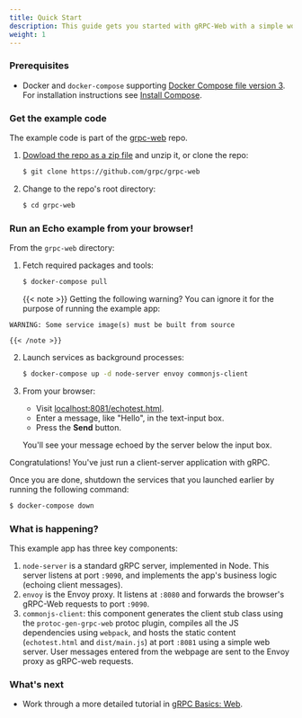 ```yaml
---
title: Quick Start
description: This guide gets you started with gRPC-Web with a simple working example.
weight: 1
---
```


### Prerequisites

- Docker and `docker-compose` supporting [Docker Compose file version 3][dcfv3].
  For installation instructions see [Install Compose][install].

  [dcfv3]: https://docs.docker.com/compose/compose-file/compose-versioning
  [install]: https://docs.docker.com/compose/install/#install-compose

### Get the example code

The example code is part of the [grpc-web][] repo.

 1. [Dowload the repo as a zip file][download] and unzip it, or clone
    the repo:

    ```sh
    $ git clone https://github.com/grpc/grpc-web
    ```

 2. Change to the repo's root directory:

    ```sh
    $ cd grpc-web
    ```

### Run an Echo example from your browser!

From the `grpc-web` directory:

 1. Fetch required packages and tools:

    ```sh
    $ docker-compose pull
    ```

    {{< note >}}
Getting the following warning? You can ignore it for the purpose of running the
example app:

```nocode
WARNING: Some service image(s) must be built from source
```
    {{< /note >}}

 2. Launch services as background processes:

    ```sh
    $ docker-compose up -d node-server envoy commonjs-client
    ```

 3. From your browser:

    - Visit
    [localhost:8081/echotest.html](http://localhost:8081/echotest.html).
    - Enter a message, like "Hello", in the text-input box.
    - Press the **Send** button.

    You'll see your message echoed by the server below the input box.

Congratulations! You've just run a client-server application with gRPC.

Once you are done, shutdown the services that you launched earlier by running
the following command:

```sh
$ docker-compose down
```

### What is happening?

This example app has three key components:

 1. `node-server` is a standard gRPC server, implemented in Node. This server
    listens at port `:9090`, and implements the app's business logic (echoing
    client messages).
 2. `envoy` is the Envoy proxy. It listens at `:8080` and forwards the browser's
    gRPC-Web requests to port `:9090`.
 3. `commonjs-client`: this component generates the client stub class using the
    `protoc-gen-grpc-web` protoc plugin, compiles all the JS dependencies using
    `webpack`, and hosts the static content (`echotest.html` and `dist/main.js`)
    at port `:8081` using a simple web server. User messages entered from the
    webpage are sent to the Envoy proxy as gRPC-web requests.

### What's next

- Work through a more detailed tutorial in [gRPC Basics:
  Web](/docs/tutorials/basic/web/).

[grpc-web]: https://github.com/grpc/grpc-web
[download]: https://github.com/grpc/grpc-web/archive/master.zip
